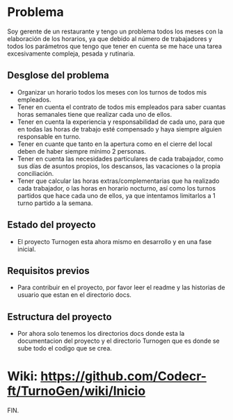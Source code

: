 # Problema

Soy gerente de un restaurante y tengo un problema todos los meses con la elaboración de los horarios, ya que debido al número de trabajadores y todos los parámetros que tengo que tener en cuenta se me hace una tarea excesivamente compleja, pesada y rutinaria.

## Desglose del problema

- Organizar un horario todos los meses con los turnos de todos mis empleados.
- Tener en cuenta el contrato de todos mis empleados para saber cuantas horas semanales tiene que realizar cada uno de ellos.
- Tener en cuenta la experiencia y responsabilidad de cada uno, para que en todas las horas de trabajo esté compensado y haya siempre alguien responsable en turno.
- Tener en cuante que tanto en la apertura como en el cierre del local deben de haber siempre mínimo 2 personas.
- Tener en cuenta las necesidades particulares de cada trabajador, como sus días de asuntos propios, los descansos, las vacaciones o la propia conciliación.
- Tener que calcular las horas extras/complementarias que ha realizado cada trabajador, o las horas en horario nocturno, así como los turnos partidos que hace cada uno de ellos, ya que intentamos limitarlos a 1 turno partido a la semana.

## Estado del proyecto

- El proyecto Turnogen esta ahora mismo en desarrollo y en una fase inicial.

## Requisitos previos

- Para contribuir en el proyecto, por favor leer el readme y las historias de usuario que estan en el directorio docs.

## Estructura del proyecto

- Por ahora solo tenemos los directorios docs donde esta la documentacion del proyecto y el directorio Turnogen que es donde se sube todo el codigo que se crea.
# Wiki: https://github.com/Codecr-ft/TurnoGen/wiki/Inicio

FIN.
